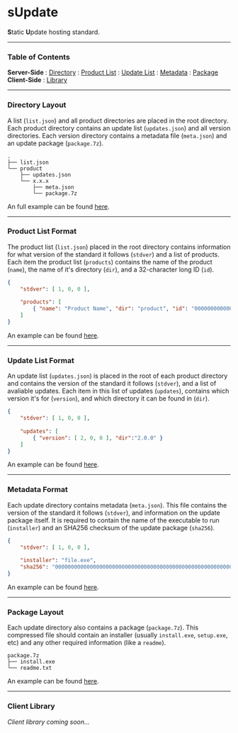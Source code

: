 # sUpdate
**S**tatic **U**pdate hosting standard.

---

### Table of Contents
**Server-Side** : [Directory](#directory-layout) : [Product List](#product-list-format) : [Update List](#update-list-format) : [Metadata](#metadata-format) : [Package](#package-layout) <br>
**Client-Side** : [Library](#client-library)

---

### Directory Layout
A list (`list.json`) and all product directories are placed in the root directory. Each product directory contains an update list (`updates.json`) and all version directories. Each version directory contains a metadata file (`meta.json`) and an update package (`package.7z`).
```none
.
├── list.json
└── product
    ├── updates.json
    └── x.x.x
        ├── meta.json
        └── package.7z
```
An full example can be found [here](example).

---

### Product List Format
The product list (`list.json`) placed in the root directory contains information for what version of the standard it follows (`stdver`) and a list of products. Each item the product list (`products`) contains the name of the product (`name`), the name of it's directory (`dir`), and a 32-character long ID (`id`).
```json
{
    "stdver": [ 1, 0, 0 ],
    
    "products": [
        { "name": "Product Name", "dir": "product", "id": "00000000000000000000000000000000" }
    ]
}
```
An example can be found [here](example/list.json).

---

### Update List Format
An update list (`updates.json`) is placed in the root of each product directory and contains the version of the standard it follows (`stdver`), and a list of avaliable updates. Each item in this list of updates (`updates`), contains which version it's for (`version`), and which directory it can be found in (`dir`).
```json
{
    "stdver": [ 1, 0, 0 ],
    
    "updates": [
        { "version": [ 2, 0, 0 ], "dir":"2.0.0" }
    ]
}
```
An example can be found [here](example/speedcrunch/updates.json).

---

### Metadata Format
Each update directory contains metadata (`meta.json`). This file contains the version of the standard it follows (`stdver`), and information on the update package itself. It is required to contain the name of the executable to run (`installer`) and an SHA256 checksum of the update package (`sha256`).
```json
{
    "stdver": [ 1, 0, 0 ],
    
    "installer": "file.exe",
    "sha256": "0000000000000000000000000000000000000000000000000000000000000000"
}
```
An example can be found [here](example/npp/7.7.1/meta.json).

---

### Package Layout
Each update directory also contains a package (`package.7z`). This compressed file should contain an installer (usually `install.exe`, `setup.exe`, etc) and any other required information (like a `readme`).
```none
package.7z
├── install.exe
└── readme.txt
```
An example can be found [here](example/lmms/1.2.0/package.7z).

---

### Client Library
*Client library coming soon...*